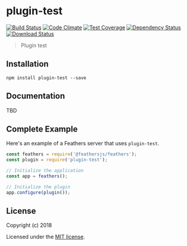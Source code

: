 # plugin-test

[![Build Status](https://travis-ci.org/mhillerstrom/feathers-plugin-test.png?branch=master)](https://travis-ci.org/mhillerstrom/feathers-plugin-test)
[![Code Climate](https://codeclimate.com/github/mhillerstrom/feathers-plugin-test/badges/gpa.svg)](https://codeclimate.com/github/mhillerstrom/feathers-plugin-test)
[![Test Coverage](https://codeclimate.com/github/mhillerstrom/feathers-plugin-test/badges/coverage.svg)](https://codeclimate.com/github/mhillerstrom/feathers-plugin-test/coverage)
[![Dependency Status](https://img.shields.io/david/mhillerstrom/feathers-plugin-test.svg?style=flat-square)](https://david-dm.org/mhillerstrom/feathers-plugin-test)
[![Download Status](https://img.shields.io/npm/dm/plugin-test.svg?style=flat-square)](https://www.npmjs.com/package/plugin-test)

> Plugin test

## Installation

```
npm install plugin-test --save
```

## Documentation

TBD

## Complete Example

Here's an example of a Feathers server that uses `plugin-test`. 

```js
const feathers = require('@feathersjs/feathers');
const plugin = require('plugin-test');

// Initialize the application
const app = feathers();

// Initialize the plugin
app.configure(plugin());
```

## License

Copyright (c) 2018

Licensed under the [MIT license](LICENSE).
